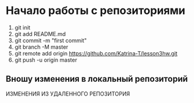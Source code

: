 # Начало работы с репозиториями
1. git init
2. git add README.md
3. git commit -m "first commit"
4. git branch -M master
5. git remote add origin https://github.com/Katrina-T/lesson3hw.git
6. git push -u origin master

## Вношу изменения в локальный репозиторий
 


ИЗМЕНЕНИЯ ИЗ УДАЛЕННОГО РЕПОЗИТОРИЯ
